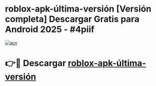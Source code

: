 # roblox-apk-última-versión  [Versión completa] Descargar Gratis para Android 2025 - #4piif

[![acn](https://github.com/user-attachments/assets/0f9c940e-d8b0-45ae-aac7-cd30a18b3e1c)](https://apps.freeplayer.one?title=roblox-apk-última-versión&ref=9F)

# 👉🔴 Descargar [roblox-apk-última-versión](https://apps.freeplayer.one?title=roblox-apk-última-versión&ref=9F)